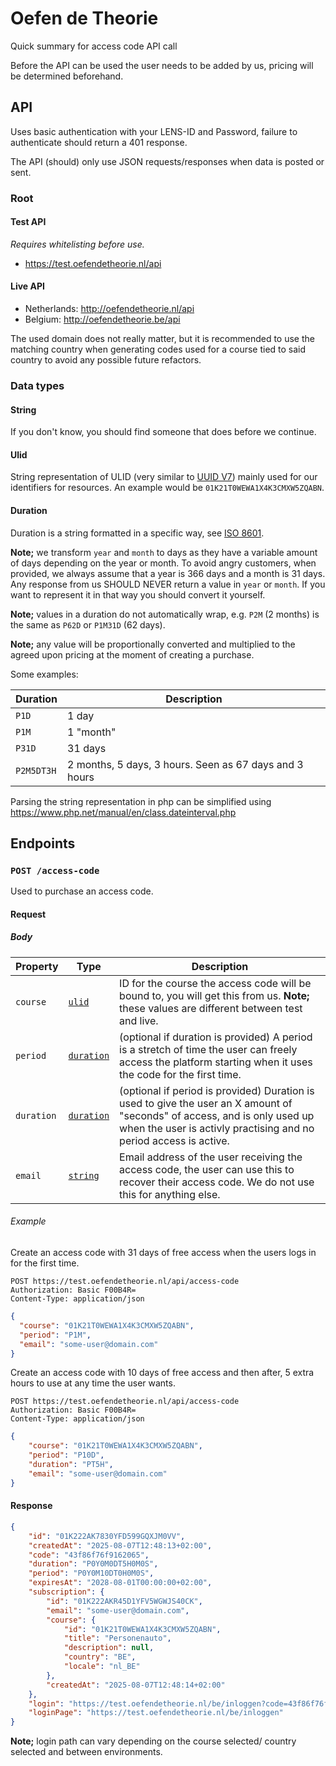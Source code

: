 # Oefen de Theorie

Quick summary for access code API call

Before the API can be used the user needs to be added by us, pricing will be determined beforehand.

## API
Uses basic authentication with your LENS-ID and Password, failure to authenticate should return a 401 response.

The API (should) only use JSON requests/responses when data is posted or sent.
### Root
#### Test API
_Requires whitelisting before use._

- https://test.oefendetheorie.nl/api

#### Live API
- Netherlands: http://oefendetheorie.nl/api
- Belgium: http://oefendetheorie.be/api

The used domain does not really matter, but it is recommended to use the matching country when generating codes used for a course tied to said country to avoid any possible future refactors.

### Data types
#### String
If you don't know, you should find someone that does before we continue.
#### Ulid
String representation of ULID (very similar to [UUID V7](https://en.wikipedia.org/wiki/Universally_unique_identifier#Version_7_(timestamp_and_random))) mainly used for our identifiers for resources. An example would be `01K21T0WEWA1X4K3CMXW5ZQABN`.
#### Duration
Duration is a string formatted in a specific way, see [ISO 8601](https://en.wikipedia.org/wiki/ISO_8601#Durations).

**Note;** we transform `year` and `month` to days as they have a variable amount of days depending on the year or month. To avoid angry customers, when provided, we always assume that a year is 366 days and a month is 31 days. Any response from us SHOULD NEVER return a value in `year` or `month`. If you want to represent it in that way you should convert it yourself.

**Note;** values in a duration do not automatically wrap, e.g. `P2M` (2 months) is the same as `P62D` or `P1M31D` (62 days).

**Note;** any value will be proportionally converted and multiplied to the agreed upon pricing at the moment of creating a purchase.

Some examples:

|Duration|Description|
|-|-|
|`P1D`|1 day|
|`P1M`|1 "month"|
|`P31D`|31 days|
|`P2M5DT3H`|2 months, 5 days, 3 hours. Seen as 67 days and 3 hours|

Parsing the string representation in php can be simplified using https://www.php.net/manual/en/class.dateinterval.php

## Endpoints
### `POST /access-code`
Used to purchase an access code.

#### Request
##### Body
|Property|Type|Description|
|-|-|-|
|`course`|[`ulid`](#string)|ID for the course the access code will be bound to, you will get this from us. **Note;** these values are different between test and live.|
|`period`|[`duration`](#duration)|(optional if duration is provided) A period is a stretch of time the user can freely access the platform starting when it uses the code for the first time.|
|`duration`|[`duration`](#duration)|(optional if period is provided) Duration is used to give the user an X amount of "seconds" of access, and is only used up when the user is activly practising and no period access is active.|
|`email`|[`string`](#string)|Email address of the user receiving the access code, the user can use this to recover their access code. We do not use this for anything else.|

###### Example
Create an access code with 31 days of free access when the users logs in for the first time.
```
POST https://test.oefendetheorie.nl/api/access-code
Authorization: Basic F00B4R=
Content-Type: application/json
```
```json
{
  "course": "01K21T0WEWA1X4K3CMXW5ZQABN",
  "period": "P1M",
  "email": "some-user@domain.com"
}
```

Create an access code with 10 days of free access and then after, 5 extra hours to use at any time the user wants.
```
POST https://test.oefendetheorie.nl/api/access-code
Authorization: Basic F00B4R=
Content-Type: application/json
```
```json
{
    "course": "01K21T0WEWA1X4K3CMXW5ZQABN",
    "period": "P10D",
    "duration": "PT5H",
    "email": "some-user@domain.com"
}
```

#### Response
```json
{
    "id": "01K222AK7830YFD599GQXJM0VV",
    "createdAt": "2025-08-07T12:48:13+02:00",
    "code": "43f86f76f9162065",
    "duration": "P0Y0M0DT5H0M0S",
    "period": "P0Y0M10DT0H0M0S",
    "expiresAt": "2028-08-01T00:00:00+02:00",
    "subscription": {
        "id": "01K222AKR45D1YFV5WGWJS40CK",
        "email": "some-user@domain.com",
        "course": {
            "id": "01K21T0WEWA1X4K3CMXW5ZQABN",
            "title": "Personenauto",
            "description": null,
            "country": "BE",
            "locale": "nl_BE"
        },
        "createdAt": "2025-08-07T12:48:14+02:00"
    },
    "login": "https://test.oefendetheorie.nl/be/inloggen?code=43f86f76f9162065",
    "loginPage": "https://test.oefendetheorie.nl/be/inloggen"
}
```

**Note;** login path can vary depending on the course selected/ country selected and between environments.
